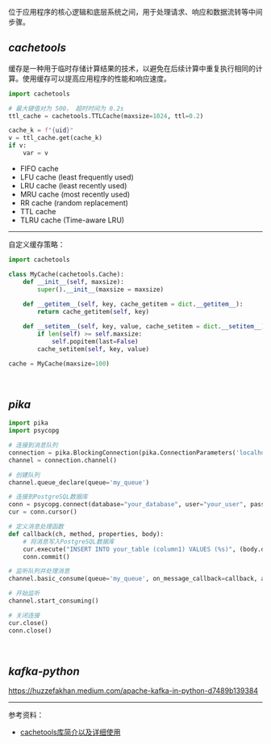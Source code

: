 位于应用程序的核心逻辑和底层系统之间，用于处理请求、响应和数据流转等中间步骤。

## _cachetools_

缓存是一种用于临时存储计算结果的技术，以避免在后续计算中重复执行相同的计算。使用缓存可以提高应用程序的性能和响应速度。

```python
import cachetools

# 最大键值对为 500， 超时时间为 0.2s
ttl_cache = cachetools.TTLCache(maxsize=1024, ttl=0.2)

cache_k = f"{uid}"
v = ttl_cache.get(cache_k)
if v:
    var = v
```

- FIFO cache
- LFU cache (least frequently used)
- LRU cache (least recently used)
- MRU cache (most recently used)
- RR cache (random replacement)
- TTL cache
- TLRU cache (Time-aware LRU)


-------------

自定义缓存策略：

```python
import cachetools

class MyCache(cachetools.Cache):
    def __init__(self, maxsize):
        super().__init__(maxsize = maxsize)
    
    def __getitem__(self, key, cache_getitem = dict.__getitem__):
        return cache_getitem(self, key)

    def __setitem__(self, key, value, cache_setitem = dict.__setitem__):
        if len(self) >= self.maxsize:
            self.popitem(last=False)
        cache_setitem(self, key, value)

cache = MyCache(maxsize=100)
```



</br>

## _pika_



```python
import pika
import psycopg

# 连接到消息队列
connection = pika.BlockingConnection(pika.ConnectionParameters('localhost'))
channel = connection.channel()

# 创建队列
channel.queue_declare(queue='my_queue')

# 连接到PostgreSQL数据库
conn = psycopg.connect(database="your_database", user="your_user", password="your_password", host="your_host", port="your_port")
cur = conn.cursor()

# 定义消息处理函数
def callback(ch, method, properties, body):
    # 将消息写入PostgreSQL数据库
    cur.execute("INSERT INTO your_table (column1) VALUES (%s)", (body.decode('utf-8'),))
    conn.commit()

# 监听队列并处理消息
channel.basic_consume(queue='my_queue', on_message_callback=callback, auto_ack=True)

# 开始监听
channel.start_consuming()

# 关闭连接
cur.close()
conn.close()
```

</br>

## _kafka-python_


https://huzzefakhan.medium.com/apache-kafka-in-python-d7489b139384



--------------

参考资料：
- [cachetools库简介以及详细使用](https://developer.aliyun.com/article/1207758)